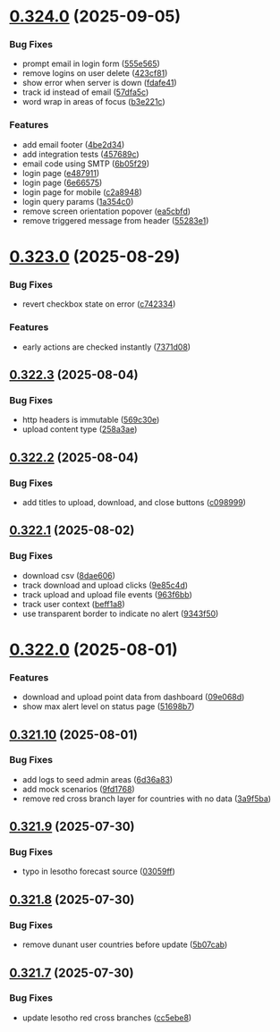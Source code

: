 # [0.324.0](https://github.com/rodekruis/IBF-system/compare/v0.323.0...v0.324.0) (2025-09-05)


### Bug Fixes

* prompt email in login form ([555e565](https://github.com/rodekruis/IBF-system/commit/555e565a0cf3f093f89842c267473c1785f515c4))
* remove logins on user delete ([423cf81](https://github.com/rodekruis/IBF-system/commit/423cf8128decbcfcc480993b5b32db232a09e9ba))
* show error when server is down ([fdafe41](https://github.com/rodekruis/IBF-system/commit/fdafe41e8afdf4c41ddfaeb54abf298b9eb6bce9))
* track id instead of email ([57dfa5c](https://github.com/rodekruis/IBF-system/commit/57dfa5c266cb8e18681c6d4320818793edb34f29))
* word wrap in areas of focus ([b3e221c](https://github.com/rodekruis/IBF-system/commit/b3e221c395f47e83718f69b8dd4e43d115eb36c1))


### Features

* add email footer ([4be2d34](https://github.com/rodekruis/IBF-system/commit/4be2d34bc4146fbbc0138d0e84006b83bf086c02))
* add integration tests ([457689c](https://github.com/rodekruis/IBF-system/commit/457689c6732dd6750c71cce73d6a8452dd06e075))
* email code using SMTP ([6b05f29](https://github.com/rodekruis/IBF-system/commit/6b05f290fe4b9cd850fd542e7199616188beed7b))
* login page ([e487911](https://github.com/rodekruis/IBF-system/commit/e487911ec43fe695da8e2b7794604989c3aa5c1b))
* login page ([6e66575](https://github.com/rodekruis/IBF-system/commit/6e66575b99c87bbec45fdfea7752167b5d152813))
* login page for mobile ([c2a8948](https://github.com/rodekruis/IBF-system/commit/c2a89485a567dd97837d180e0488d782ea4c0775))
* login query params ([1a354c0](https://github.com/rodekruis/IBF-system/commit/1a354c023a85ef5ffd8e66d912b40d7aa411db1f))
* remove screen orientation popover ([ea5cbfd](https://github.com/rodekruis/IBF-system/commit/ea5cbfd09a999a22e3ed7d1873d3e39163b94195))
* remove triggered message from header ([55283e1](https://github.com/rodekruis/IBF-system/commit/55283e1910ac34c1d5d9687f4514b73fbe779288))



# [0.323.0](https://github.com/rodekruis/IBF-system/compare/v0.322.3...v0.323.0) (2025-08-29)


### Bug Fixes

* revert checkbox state on error ([c742334](https://github.com/rodekruis/IBF-system/commit/c742334abcf532f9fde7f258d33b7348d1da0176))


### Features

* early actions are checked instantly ([7371d08](https://github.com/rodekruis/IBF-system/commit/7371d0881164f5e7f5e6971d80ded39a9e4133eb))



## [0.322.3](https://github.com/rodekruis/IBF-system/compare/v0.322.2...v0.322.3) (2025-08-04)


### Bug Fixes

* http headers is immutable ([569c30e](https://github.com/rodekruis/IBF-system/commit/569c30e9512049cea0ab3398c244fbc594ea0a0b))
* upload content type ([258a3ae](https://github.com/rodekruis/IBF-system/commit/258a3aed43b9a02027c47f6432d80b7161da96b8))



## [0.322.2](https://github.com/rodekruis/IBF-system/compare/v0.322.1...v0.322.2) (2025-08-04)


### Bug Fixes

* add titles to upload, download, and close buttons ([c098999](https://github.com/rodekruis/IBF-system/commit/c098999fbb4e1b24c0f504fdfb2c525e28369b5c))



## [0.322.1](https://github.com/rodekruis/IBF-system/compare/v0.322.0...v0.322.1) (2025-08-02)


### Bug Fixes

* download csv ([8dae606](https://github.com/rodekruis/IBF-system/commit/8dae6064de580eb93628fe45233d1217adf390ff))
* track download and upload clicks ([9e85c4d](https://github.com/rodekruis/IBF-system/commit/9e85c4d3517abe4a90aa7dac9db0850265ab09a4))
* track upload and upload file events ([963f6bb](https://github.com/rodekruis/IBF-system/commit/963f6bb474686d98c13d5fad3b39550bd8fca3d4))
* track user context ([beff1a8](https://github.com/rodekruis/IBF-system/commit/beff1a8f36755124fa3eacb4685f07e19682a11f))
* use transparent border to indicate no alert ([9343f50](https://github.com/rodekruis/IBF-system/commit/9343f501dbab07afacf881f5004b4bd09308cf88))



# [0.322.0](https://github.com/rodekruis/IBF-system/compare/v0.321.10...v0.322.0) (2025-08-01)


### Features

* download and upload point data from dashboard ([09e068d](https://github.com/rodekruis/IBF-system/commit/09e068d58b5892d3f5f5bababdfcc5228870e9bf))
* show max alert level on status page ([51698b7](https://github.com/rodekruis/IBF-system/commit/51698b7e840ca4a795d8018118903b238aacb5eb))



## [0.321.10](https://github.com/rodekruis/IBF-system/compare/v0.321.9...v0.321.10) (2025-08-01)


### Bug Fixes

* add logs to seed admin areas ([6d36a83](https://github.com/rodekruis/IBF-system/commit/6d36a831a96f0930e5c53691e222845791f3345b))
* add mock scenarios ([9fd1768](https://github.com/rodekruis/IBF-system/commit/9fd1768fbe039469f0338d6997b52eb71408a844))
* remove red cross branch layer for countries with no data ([3a9f5ba](https://github.com/rodekruis/IBF-system/commit/3a9f5ba99629214d527f5f2544148d266ce18b7f))



## [0.321.9](https://github.com/rodekruis/IBF-system/compare/v0.321.8...v0.321.9) (2025-07-30)


### Bug Fixes

* typo in lesotho forecast source ([03059ff](https://github.com/rodekruis/IBF-system/commit/03059ff9a63176c98d61a9679f99cbdca9a0de3e))



## [0.321.8](https://github.com/rodekruis/IBF-system/compare/v0.321.7...v0.321.8) (2025-07-30)


### Bug Fixes

* remove dunant user countries before update ([5b07cab](https://github.com/rodekruis/IBF-system/commit/5b07cabe857cd12c56b32367dbc637be15b26802))



## [0.321.7](https://github.com/rodekruis/IBF-system/compare/v0.321.6...v0.321.7) (2025-07-30)


### Bug Fixes

* update lesotho red cross branches ([cc5ebe8](https://github.com/rodekruis/IBF-system/commit/cc5ebe87127af40621cef4b8e147534ba0e3843b))




